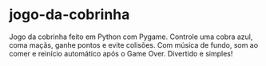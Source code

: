 # jogo-da-cobrinha
Jogo da cobrinha feito em Python com Pygame. Controle uma cobra azul, coma maçãs, ganhe pontos e evite colisões. Com música de fundo, som ao comer e reinício automático após o Game Over. Divertido e simples!
